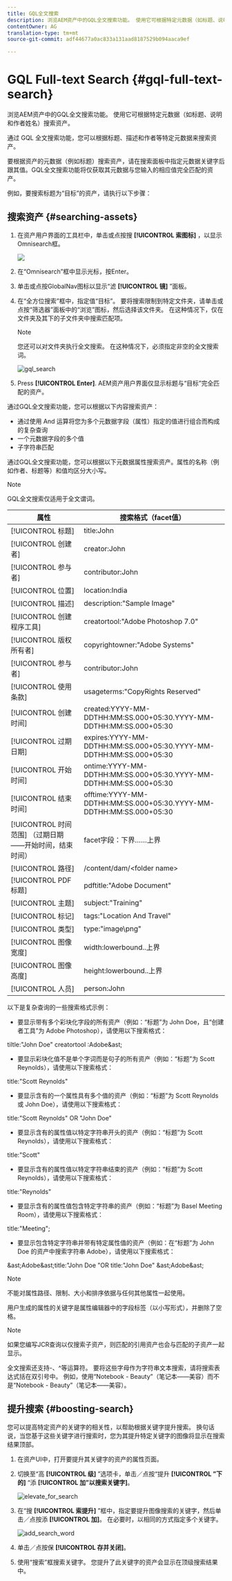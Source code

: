```yaml
---
title: GQL全文搜索
description: 浏览AEM资产中的GQL全文搜索功能。 使用它可根据特定元数据（如标题、说明和作者姓名）搜索资产。
contentOwner: AG
translation-type: tm+mt
source-git-commit: adf44677a0ac833a131aad8187529b094aaca9ef

---
```



# GQL Full-text Search {#gql-full-text-search}

浏览AEM资产中的GQL全文搜索功能。 使用它可根据特定元数据（如标题、说明和作者姓名）搜索资产。

通过 GQL 全文搜索功能，您可以根据标题、描述和作者等特定元数据来搜索资产。

要根据资产的元数据（例如标题）搜索资产，请在搜索面板中指定元数据关键字后跟其值。GQL全文搜索功能将仅获取其元数据与您输入的相应值完全匹配的资产。

例如，要搜索标题为“目标”的资产，请执行以下步骤：

## 搜索资产 {#searching-assets}

1. 在资产用户界面的工具栏中，单击或点按搜 **[!UICONTROL 索图标]** ，以显示Omnisearch框。

   ![](assets/do-not-localize/chlimage_1.png)

1. 在“Omnisearch”框中显示光标，按Enter。
1. 单击或点按GlobalNav图标以显示“滤 **[!UICONTROL 镜]** ”面板。
1. 在“全方位搜索”框中，指定值“目标”。 要将搜索限制到特定文件夹，请单击或点按“筛选器”面板中的“浏览”图标，然后选择该文件夹。 在这种情况下，仅在文件夹及其下的子文件夹中搜索匹配项。

   >[!NOTE]
   >
   >您还可以对文件夹执行全文搜索。 在这种情况下，必须指定非空的全文搜索词。

   ![gql_search](assets/gql_search.png)

1. Press **[!UICONTROL Enter]**. AEM资产用户界面仅显示标题与“目标”完全匹配的资产。

通过GQL全文搜索功能，您可以根据以下内容搜索资产：

* 通过使用 And 运算将您为多个元数据字段（属性）指定的值进行组合而构成的复杂查询
* 一个元数据字段的多个值
* 子字符串匹配

通过GQL全文搜索功能，您可以根据以下元数据属性搜索资产。属性的名称（例如作者、标题等）和值均区分大小写。

>[!NOTE]
>
>GQL全文搜索仅适用于全文谓词。

| 属性 | 搜索格式（facet值） |
|---|---|
| [!UICONTROL 标题] | title:John |
| [!UICONTROL 创建者] | creator:John |
| [!UICONTROL 参与者] | contributor:John |
| [!UICONTROL 位置] | location:India |
| [!UICONTROL 描述] | description:&quot;Sample Image&quot; |
| [!UICONTROL 创建程序工具] | creatortool:&quot;Adobe Photoshop 7.0&quot; |
| [!UICONTROL 版权所有者] | copyrightowner:&quot;Adobe Systems&quot; |
| [!UICONTROL 参与者] | contributor:John |
| [!UICONTROL 使用条款] | usageterms:&quot;CopyRights Reserved&quot; |
| [!UICONTROL 创建时间] | created:YYYY-MM-DDTHH:MM:SS.000+05:30.YYYY-MM-DDTHH:MM:SS.000+05:30 |
| [!UICONTROL 过期日期] | expires:YYYY-MM-DDTHH:MM:SS.000+05:30.YYYY-MM-DDTHH:MM:SS.000+05:30 |
| [!UICONTROL 开始时间] | ontime:YYYY-MM-DDTHH:MM:SS.000+05:30.YYYY-MM-DDTHH:MM:SS.000+05:30 |
| [!UICONTROL 结束时间] | offtime:YYYY-MM-DDTHH:MM:SS.000+05:30.YYYY-MM-DDTHH:MM:SS.000+05:30 |
| [!UICONTROL 时间范围] （过期日期——开始时间，结束时间） | facet字段：下界……上界 |
| [!UICONTROL 路径] | /content/dam/&lt;folder name> |
| [!UICONTROL PDF 标题] | pdftitle:&quot;Adobe Document&quot; |
| [!UICONTROL 主题] | subject:&quot;Training&quot; |
| [!UICONTROL 标记] | tags:&quot;Location And Travel&quot; |
| [!UICONTROL 类型] | type:&quot;image\png&quot; |
| [!UICONTROL 图像宽度] | width:lowerbound..上界 |
| [!UICONTROL 图像高度] | height:lowerbound..上界 |
| [!UICONTROL 人员] | person:John |

以下是复杂查询的一些搜索格式示例：

* 要显示带有多个彩块化字段的所有资产（例如：“标题”为 John Doe，且“创建者工具”为 Adobe Photoshop），请使用以下搜索格式：

tiltle:&quot;John Doe&quot; creatortool :Adobe&amp;ast;

* 要显示彩块化值不是单个字词而是句子的所有资产（例如：“标题”为 Scott Reynolds），请使用以下搜索格式：

title:&quot;Scott Reynolds&quot;

* 要显示含有的一个属性具有多个值的资产（例如：“标题”为 Scott Reynolds 或 John Doe），请使用以下搜索格式：

title:&quot;Scott Reynolds&quot; OR &quot;John Doe&quot;

* 要显示含有的属性值以特定字符串开头的资产（例如：“标题”为 Scott Reynolds），请使用以下搜索格式：

title:&quot;Scott&quot;

* 要显示含有的属性值以特定字符串结束的资产（例如：“标题”为 Scott Reynolds），请使用以下搜索格式：

title:&quot;Reynolds&quot;

* 要显示含有的属性值包含特定字符串的资产（例如：“标题”为 Basel Meeting Room），请使用以下搜索格式：

title:&quot;Meeting&quot;;

* 要显示包含特定字符串并带有特定属性值的资产（例如：在“标题”为 John Doe 的资产中搜索字符串 Adobe），请使用以下搜索格式：

&amp;ast;Adobe&amp;ast;title:&quot;John Doe &quot;OR title:&quot;John Doe&quot; &amp;ast;Adobe&amp;ast;

>[!NOTE]
>
>不能对属性路径、限制、大小和排序依据与任何其他属性一起使用。
>
>用户生成的属性的关键字是属性编辑器中的字段标签（以小写形式），并删除了空格。


>[!NOTE]
>
>如果您编写JCR查询以仅搜索子资产，则匹配的引用资产也会与匹配的子资产一起显示。

全文搜索还支持-、^等运算符。 要将这些字母作为字符串文本搜索，请将搜索表达式括在双引号中。 例如，使用“Notebook - Beauty”（笔记本——美容）而不是“Notebook - Beauty”（笔记本——美容）。

## 提升搜索 {#boosting-search}

您可以提高特定资产的关键字的相关性，以帮助根据关键字提升搜索。 换句话说，当您基于这些关键字进行搜索时，您为其提升特定关键字的图像将显示在搜索结果顶部。

1. 在资产UI中，打开要提升其关键字的资产的属性页面。
1. 切换至“高 **[!UICONTROL 级]** ”选项卡，单击／点按“提升 **[!UICONTROL ”下的]** “添 **[!UICONTROL 加”以搜索关键字]**。

   ![elevate_for_search](assets/elevate_for_search.png)

1. 在“搜 **[!UICONTROL 索提升]** ”框中，指定要提升图像搜索的关键字，然后单击／点按添 **[!UICONTROL 加]**。 在必要时，以相同的方式指定多个关键字。

   ![add_search_word](assets/add_search_word.png)

1. 单击／点按保 **[!UICONTROL 存并关闭]**。
1. 使用“搜索”框搜索关键字。 您提升了此关键字的资产会显示在顶级搜索结果中。